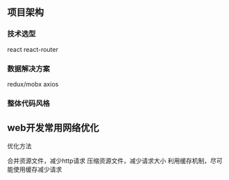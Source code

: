 ## 项目架构

### 技术选型

react
react-router

### 数据解决方案

redux/mobx
axios

### 整体代码风格

## web开发常用网络优化

优化方法

合并资源文件，减少http请求
压缩资源文件，减少请求大小
利用缓存机制，尽可能使用缓存减少请求
